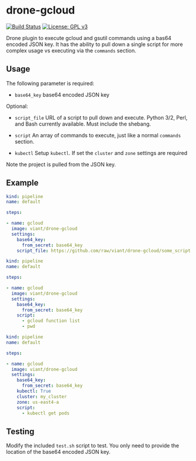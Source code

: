 # drone-gcloud
[![Build Status](https://cloud.drone.io/api/badges/viant/drone-gcloud/status.svg)](https://cloud.drone.io/viant/drone-gcloud)
[![License: GPL v3](https://img.shields.io/badge/License-GPLv3-blue.svg)](https://github.com/viant/drone-gcloud/blob/master/LICENSE)

Drone plugin to execute gcloud and gsutil commands using a bas64 encoded JSON key. It has the ability to pull down a single script for more complex usage vs executing via the `commands` section.

## Usage

The following parameter is required:

* `base64_key` base64 encoded JSON key

Optional:

* `script_file` URL of a script to pull down and execute. Python 3/2, Perl, and Bash currently available. Must include the shebang.

* `script` An array of commands to execute, just like a normal `commands` section.

* `kubectl` Setup `kubectl`. If set the `cluster` and `zone` settings are required 

Note the project is pulled from the JSON key.

## Example

```yaml
kind: pipeline
name: default

steps:

- name: gcloud
  image: viant/drone-gcloud
  settings:
    base64_key:
      from_secret: base64_key
    script_file: https://github.com/raw/viant/drone-gcloud/some_script.sh
```

```yaml
kind: pipeline
name: default

steps:

- name: gcloud
  image: viant/drone-gcloud
  settings:
    base64_key:
      from_secret: base64_key
    script:
      - gcloud function list
      - pwd
```

```yaml
kind: pipeline
name: default

steps:

- name: gcloud
  image: viant/drone-gcloud
  settings:
    base64_key:
      from_secret: base64_key
    kubectl: True
    cluster: my_cluster
    zone: us-east4-a
    script:
      - kubectl get pods
```

## Testing

Modify the included `test.sh` script to test. You only need to provide the location of the base64 encoded JSON key.


